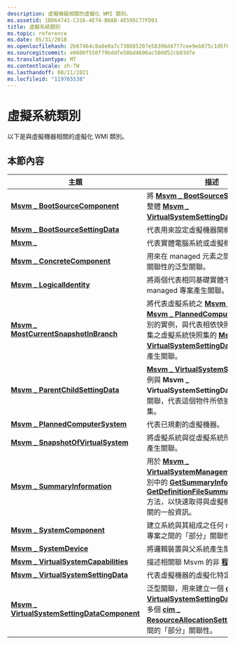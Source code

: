 ```yaml
---
description: 虛擬機器相關的虛擬化 WMI 類別。
ms.assetid: 1BD64741-C316-4E74-B0AB-4E595C77FD91
title: 虛擬系統類別
ms.topic: reference
ms.date: 05/31/2018
ms.openlocfilehash: 2b67464c8a8e0a7c738685207e58396d4777cee9eb875c1d5f6879c665d5aa44
ms.sourcegitcommit: e6600f550f79bddfe58bd4696ac50dd52cb03d7e
ms.translationtype: MT
ms.contentlocale: zh-TW
ms.lasthandoff: 08/11/2021
ms.locfileid: "119765538"
---
```

# <a name="virtual-system-classes"></a>虛擬系統類別

以下是與虛擬機器相關的虛擬化 WMI 類別。

## <a name="in-this-section"></a>本節內容



| 主題                                                                                                | 描述                                                                                                                                                                                                                                                                                                                                                                                                                            |
|------------------------------------------------------------------------------------------------------|----------------------------------------------------------------------------------------------------------------------------------------------------------------------------------------------------------------------------------------------------------------------------------------------------------------------------------------------------------------------------------------------------------------------------------------|
| [**Msvm \_ BootSourceComponent**](msvm-bootsourcecomponent.md)<br/>                             | 將 [**Msvm \_ BootSourceSettingData**](msvm-bootsourcesettingdata.md) 與整體 [**Msvm \_ VirtualSystemSettingData**](msvm-virtualsystemsettingdata.md)建立關聯。 <br/>                                                                                                                                                                                                                                                   |
| [**Msvm \_ BootSourceSettingData**](msvm-bootsourcesettingdata.md)<br/>                         | 代表用來設定虛擬機器開機來源的參數。 <br/>                                                                                                                                                                                                                                                                                                                                                     |
| [**Msvm \_**](msvm-computersystem.md)<br/>                                       | 代表實體電腦系統或虛擬機器。<br/>                                                                                                                                                                                                                                                                                                                                                                   |
| [**Msvm \_ ConcreteComponent**](msvm-concretecomponent.md)<br/>                                 | 用來在 managed 元素之間建立「部分」關聯性的泛型關聯。<br/>                                                                                                                                                                                                                                                                                                                                   |
| [**Msvm \_ LogicalIdentity**](msvm-logicalidentity.md)<br/>                                     | 將兩個代表相同基礎實體不同層面的 managed 專案產生關聯。 <br/>                                                                                                                                                                                                                                                                                                                            |
| [**Msvm \_ MostCurrentSnapshotInBranch**](msvm-mostcurrentsnapshotinbranch.md)<br/>             | 將代表虛擬系統之 [**Msvm \_**](msvm-computersystem.md) 系統的實例或 [**Msvm \_ PlannedComputerSystem**](msvm-plannedcomputersystem.md) 類別的實例，與代表相依快照集中最新快照集之虛擬系統快照集的 [**Msvm \_ VirtualSystemSettingData**](msvm-virtualsystemsettingdata.md) 類別的實例產生關聯。<br/>            |
| [**Msvm \_ ParentChildSettingData**](msvm-parentchildsettingdata.md)<br/>                       | [**Msvm \_ VirtualSystemSettingData**](msvm-virtualsystemsettingdata.md)實例與 **Msvm \_ VirtualSystemSettingData** 實例之間的關聯，代表這個物件所依據的最新快照集。<br/>                                                                                                                                                                                 |
| [**Msvm \_ PlannedComputerSystem**](msvm-plannedcomputersystem.md)<br/>                         | 代表已規劃的虛擬機器。<br/>                                                                                                                                                                                                                                                                                                                                                                                       |
| [**Msvm \_ SnapshotOfVirtualSystem**](msvm-snapshotofvirtualsystem.md)<br/>                     | 將虛擬系統與從虛擬系統所捕獲的快照集產生關聯。<br/>                                                                                                                                                                                                                                                                                                                                      |
| [**Msvm \_ SummaryInformation**](msvm-summaryinformation.md)<br/>                               | 用於 [**Msvm \_ VirtualSystemManagementService**](msvm-virtualsystemmanagementservice.md)類別中的 [**GetSummaryInformation**](getsummaryinformation-msvm-virtualsystemmanagementservice.md)和 [**GetDefinitionFileSummaryInformation**](getdefinitionfilesummaryinformation-msvm-virtualsystemmanagementservice.md)方法，以快速取得與虛擬機器或快照集相關的一般資訊。<br/> |
| [**Msvm \_ SystemComponent**](msvm-systemcomponent.md)<br/>                                     | 建立系統與其組成之任何 managed 系統專案之間的「部分」關聯性。<br/>                                                                                                                                                                                                                                                                                                               |
| [**Msvm \_ SystemDevice**](msvm-systemdevice.md)<br/>                                           | 將邏輯裝置與父系統產生關聯。<br/>                                                                                                                                                                                                                                                                                                                                                                         |
| [**Msvm \_ VirtualSystemCapabilities**](msvm-virtualsystemcapabilities.md)<br/>                 | 描述相關聯 Msvm 的非 [**程式 \_**](msvm-computersystem.md)的功能。<br/>                                                                                                                                                                                                                                                                                                                           |
| [**Msvm \_ VirtualSystemSettingData**](msvm-virtualsystemsettingdata.md)<br/>                   | 代表虛擬機器的虛擬化特定設定。<br/>                                                                                                                                                                                                                                                                                                                                                      |
| [**Msvm \_ VirtualSystemSettingDataComponent**](msvm-virtualsystemsettingdatacomponent.md)<br/> | 泛型關聯，用來建立一個 [**cim \_ VirtualSystemSettingData**](/previous-versions//cc136954(v=vs.85)) 實例與一或多個 [**cim \_ ResourceAllocationSettingData**](/previous-versions/windows/desktop/clushyperv/cim-resourceallocationsettingdata)實例之間的「部分」關聯性。<br/>                                                                                                                                                 |



 

 

